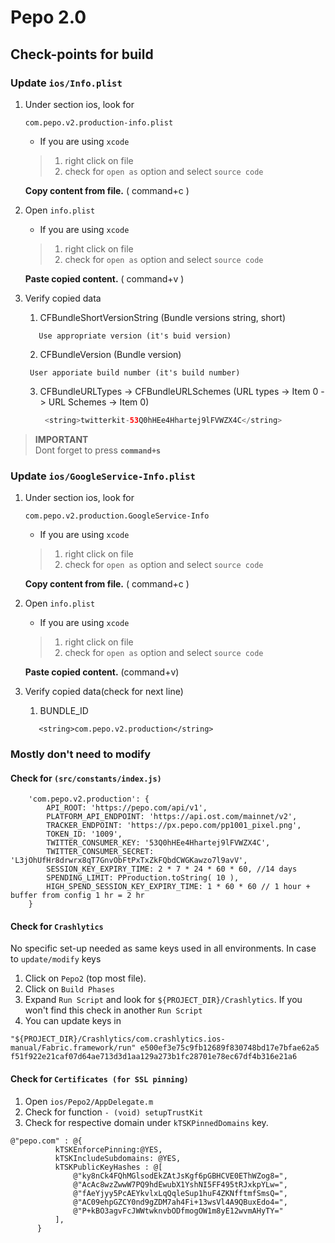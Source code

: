 # Pepo 2.0

## Check-points for build

### Update `ios/Info.plist`
1. Under section ios, look for 
    ```
    com.pepo.v2.production-info.plist
    ```
    * If you are using `xcode`
    > 1. right click on file
    > 2. check for `open as` option and select `source code`  
    
    <b>Copy content from file.</b> ( command+c )
    
2. Open `info.plist`
    * If you are using `xcode`
    > 1. right click on file
    > 2. check for `open as` option and select `source code` 
    
    <b>Paste copied content.</b> ( command+v )
    
3. Verify copied data
    1. CFBundleShortVersionString (Bundle versions string, short)
    ```
       Use appropriate version (it's buid version)
    ```
    2. CFBundleVersion (Bundle version)
    ```
     User apporiate build number (it's build number)
    ```
    3. CFBundleURLTypes -> CFBundleURLSchemes (URL types -> Item 0 -> URL Schemes -> Item 0) 
        ```Swift
         <string>twitterkit-53Q0hHEe4Hhartej9lFVWZX4C</string>
        ```
    
 > <b>IMPORTANT</b> <br/>
 >Dont forget to press <b>`command+s`</b>
 
### Update `ios/GoogleService-Info.plist`

1. Under section ios, look for 
    ```
    com.pepo.v2.production.GoogleService-Info
    ```
    * If you are using `xcode`
    > 1. right click on file
    > 2. check for `open as` option and select `source code`  
    
    <b>Copy content from file.</b> ( command+c )
    
2. Open `info.plist`
    * If you are using `xcode`
    > 1. right click on file
    > 2. check for `open as` option and select `source code` 
    
    <b>Paste copied content.</b> (command+v)
    
3. Verify copied data(check for next line)
    1. BUNDLE_ID
    ```
       <string>com.pepo.v2.production</string>
    ```
    
### Mostly don't need to modify

#### Check for `(src/constants/index.js)`
  ```
      'com.pepo.v2.production': {
          API_ROOT: 'https://pepo.com/api/v1',
          PLATFORM_API_ENDPOINT: 'https://api.ost.com/mainnet/v2',
          TRACKER_ENDPOINT: 'https://px.pepo.com/pp1001_pixel.png',
          TOKEN_ID: '1009',
          TWITTER_CONSUMER_KEY: '53Q0hHEe4Hhartej9lFVWZX4C',
          TWITTER_CONSUMER_SECRET: 'L3jOhUfHr8drwrx8qT7GnvObFtPxTxZkFQbdCWGKawzo7l9avV',
          SESSION_KEY_EXPIRY_TIME: 2 * 7 * 24 * 60 * 60, //14 days
          SPENDING_LIMIT: PProduction.toString( 10 ),
          HIGH_SPEND_SESSION_KEY_EXPIRY_TIME: 1 * 60 * 60 // 1 hour + buffer from config 1 hr = 2 hr
      }
  ``` 
#### Check for `Crashlytics`
No specific set-up needed as same keys used in all environments.
In case to `update/modify` keys
1. Click on `Pepo2` (top most file).
2. Click on `Build Phases`
3. Expand `Run Script` and look for `${PROJECT_DIR}/Crashlytics`. If you won't find this check in another `Run Script`
4. You can update keys in 
```
"${PROJECT_DIR}/Crashlytics/com.crashlytics.ios-manual/Fabric.framework/run" e500ef3e75c9fb12689f830748bd17e7bfae62a5 f51f922e21caf07d64ae713d3d1aa129a273b1fc28701e78ec67df4b316e21a6
```    
   
#### Check for `Certificates (for SSL pinning)` 
1. Open `ios/Pepo2/AppDelegate.m`
2. Check for function `- (void) setupTrustKit`
3. Check for respective domain under `kTSKPinnedDomains` key.
```
@"pepo.com" : @{
          kTSKEnforcePinning:@YES,
          kTSKIncludeSubdomains: @YES,
          kTSKPublicKeyHashes : @[
              @"ky8nCk4FQhMGlsodEkZAtJsKgf6pGBHCVE0EThWZog8=",
              @"AcAc8wzZwwW7PQ9hdEwubX1YshNI5FF495tRJxkpYLw=",
              @"fAeYjyy5PcAEYkvlxLqQqleSup1huF4ZKNfftmfSmsQ=",
              @"AC09ehpGZCY0nd9gZDM7ah4Fi+13wsVl4A9QBuxEdo4=",
              @"P+kBO3agvFcJWWtwknvbODfmogOW1m8yE12wvmAHyTY="
          ],
      }
```